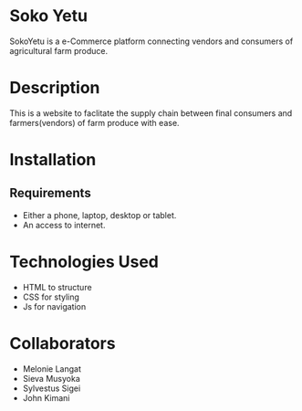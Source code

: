 # Soko Yetu

SokoYetu is a e-Commerce platform connecting vendors and consumers of agricultural farm produce. 

# Description
This is a website to faclitate the supply chain between final consumers and farmers(vendors) of farm produce with ease.

# Installation
## Requirements
* Either a phone, laptop, desktop or tablet.
* An access to internet.

# Technologies Used
* HTML to structure
* CSS for styling
* Js for navigation

# Collaborators
* Melonie Langat
* Sieva Musyoka
* Sylvestus Sigei
* John Kimani